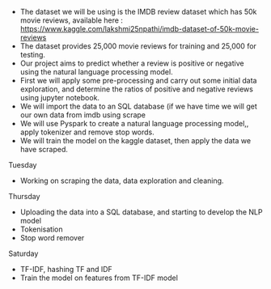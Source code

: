 * The dataset we will be using is the IMDB review dataset which has 50k movie reviews, available here : https://www.kaggle.com/lakshmi25npathi/imdb-dataset-of-50k-movie-reviews
* The dataset provides 25,000  movie reviews for training and 25,000 for testing. 
* Our project aims to predict whether a review is positive or negative using the natural language processing model.
* First we will apply some pre-processing and carry out some initial data exploration, and determine the ratios of positive and negative reviews using jupyter notebook. 
* We will import the data to an SQL database (if we have time we will get our own data from imdb using scrape
* We will use Pyspark to create a natural language processing model,, apply tokenizer and remove stop words.
* We will train the model on the kaggle dataset, then apply the data we have scraped.

Tuesday 
* Working on scraping the data, data exploration and cleaning.


Thursday 
* Uploading the data into a SQL database, and starting to develop the NLP model
* Tokenisation
* Stop word remover


Saturday 
* TF-IDF, hashing TF and IDF
* Train the model on features from TF-IDF model
